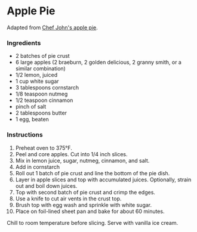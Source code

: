 # Apple Pie

Adapted from [Chef John's apple pie](http://foodwishes.blogspot.com/2009/11/classic-american-apple-pie-warning-this.html).

### Ingredients

- 2 batches of pie crust
- 6 large apples (2 braeburn, 2 golden delicious, 2 granny smith, or a similar combination)
- 1/2 lemon, juiced
- 1 cup white sugar
- 3 tablespoons cornstarch
- 1/8 teaspoon nutmeg
- 1/2 teaspoon cinnamon
- pinch of salt
- 2 tablespoons butter
- 1 egg, beaten

### Instructions

1. Preheat oven to 375&deg;F.
2. Peel and core apples. Cut into 1/4 inch slices.
3. Mix in lemon juice, sugar, nutmeg, cinnamon, and salt.
4. Add in cornstarch
5. Roll out 1 batch of pie crust and line the bottom of the pie dish.
6. Layer in apple slices and top with accumulated juices. Optionally, strain out and boil down juices.
7. Top with second batch of pie crust and crimp the edges.
8. Use a knife to cut air vents in the crust top.
9. Brush top with egg wash and sprinkle with white sugar.
10. Place on foil-lined sheet pan and bake for about 60 minutes.

Chill to room temperature before slicing. Serve with vanilla ice cream. 